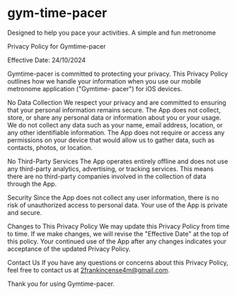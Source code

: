 # gym-time-pacer
Designed to help you pace your activities. A simple and fun metronome



Privacy Policy for Gymtime-pacer


Effective Date: 24/10/2024


Gymtime-pacer is committed to protecting your privacy. This Privacy Policy outlines how
we handle your information when you use our mobile metronome application ("Gymtime-
pacer") for iOS devices.


No Data Collection
We respect your privacy and are committed to ensuring that your personal information
remains secure. The App does not collect, store, or share any personal data or information
about you or your usage.
We do not collect any data such as your name, email address, location, or any other
identifiable information.
The App does not require or access any permissions on your device that would allow us to
gather data, such as contacts, photos, or location.

No Third-Party Services
The App operates entirely offline and does not use any third-party analytics, advertising, or
tracking services. This means there are no third-party companies involved in the collection
of data through the App.

Security
Since the App does not collect any user information, there is no risk of unauthorized
access to personal data. Your use of the App is private and secure.

Changes to This Privacy Policy
We may update this Privacy Policy from time to time. If we make changes, we will revise the
"Effective Date" at the top of this policy. Your continued use of the App after any changes
indicates your acceptance of the updated Privacy Policy.

Contact Us
If you have any questions or concerns about this Privacy Policy, feel free to contact us at
2frankincense4m@gmail.com.

Thank you for using Gymtime-pacer.
